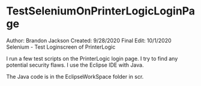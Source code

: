 # TestSeleniumOnPrinterLogicLoginPage

Author: Brandon Jackson 
Created: 9/28/2020 
Final Edit: 10/1/2020 
Selenium - Test Loginscreen of PrinterLogic

I run a few test scripts on the PrinterLogic login page. I try to find any potential security flaws. I use the Eclipse IDE with Java.

The Java code is in the EclipseWorkSpace folder in scr.
